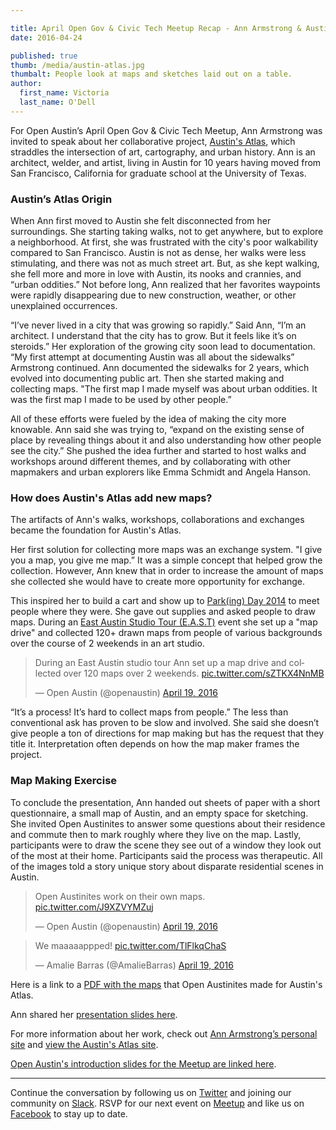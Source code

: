 ```yaml
---

title: April Open Gov & Civic Tech Meetup Recap - Ann Armstrong & Austin's Atlas
date: 2016-04-24

published: true
thumb: /media/austin-atlas.jpg
thumbalt: People look at maps and sketches laid out on a table.
author:
  first_name: Victoria
  last_name: O'Dell
---
```


For Open Austin’s April Open Gov & Civic Tech Meetup, Ann Armstrong was invited to speak about her collaborative project, [Austin's Atlas](http://www.austinsatlas.com/), which straddles the intersection of art, cartography, and urban history. Ann is an architect, welder, and artist, living in Austin for 10 years having moved from San Francisco, California for graduate school at the University of Texas.

### Austin’s Atlas Origin

When Ann first moved to Austin she felt disconnected from her surroundings. She starting taking walks, not to get anywhere, but to explore a neighborhood. At first, she was frustrated with the city's poor walkability compared to San Francisco. Austin is not as dense, her walks were less stimulating, and there was not as much street art. But, as she kept walking, she fell more and more in love with Austin, its nooks and crannies, and “urban oddities.” Not before long, Ann realized that her favorites waypoints were rapidly disappearing due to new construction, weather, or other unexplained occurrences.

“I’ve never lived in a city that was growing so rapidly.” Said Ann, “I’m an architect. I understand that the city has to grow. But it feels like it’s on steroids.” Her exploration of the growing city soon lead to documentation. “My first attempt at documenting Austin was all about the sidewalks” Armstrong continued. Ann documented the sidewalks for 2 years, which evolved into documenting public art. Then she started making and collecting maps. "The first map I made myself was about urban oddities. It was the first map I made to be used by other people.”

All of these efforts were fueled by the idea of making the city more knowable. Ann said she was trying to, “expand on the existing sense of place by revealing things about it and also understanding how other people see the city.” She pushed the idea further and started to host walks and workshops around different themes, and by collaborating with other mapmakers and urban explorers like Emma Schmidt and Angela Hanson.


### How does Austin's Atlas add new maps?

The artifacts of Ann's walks, workshops, collaborations and exchanges became the foundation for Austin's Atlas.

Her first solution for collecting more maps was an exchange system. "I give you a map, you give me map.” It was a simple concept that helped grow the collection. However, Ann knew that in order to increase the amount of maps she collected she would have to create more opportunity for exchange.

This inspired her to build a cart and show up to [Park(ing) Day 2014](https://www.facebook.com/events/540975332670526/) to meet people where they were. She gave out supplies and asked people to draw maps. During an [East Austin Studio Tour (E.A.S.T)](http://east.bigmedium.org/) event she set up a "map drive" and collected 120+ drawn maps from people of various backgrounds over the course of 2 weekends in an art studio.

<blockquote class="twitter-tweet" data-lang="en"><p lang="en" dir="ltr">During an East Austin studio tour Ann set up a map drive and collected over 120 maps over 2 weekends. <a href="https://t.co/sZTKX4NnMB">pic.twitter.com/sZTKX4NnMB</a></p>&mdash; Open Austin (@openaustin) <a href="https://twitter.com/openaustin/status/722227520364421120">April 19, 2016</a></blockquote>

“It’s a process! It’s hard to collect maps from people.” The less than conventional ask has proven to be slow and involved. She said she doesn’t give people a ton of directions for map making but has the request that they title it. Interpretation often depends on how the map maker frames the project.

### Map Making Exercise

To conclude the presentation, Ann handed out sheets of paper with a short questionnaire, a small map of Austin, and an empty space for sketching. She invited Open Austinites to answer some questions about their residence and commute then to mark roughly where they live on the map. Lastly, participants were to draw the scene they see out of a window they look out of the most at their home. Participants said the process was therapeutic. All of the images told a story unique story about disparate residential scenes in Austin.

<blockquote class="twitter-tweet" data-lang="en"><p lang="en" dir="ltr">Open Austinites work on their own maps. <a href="https://t.co/J9XZVYMZuj">pic.twitter.com/J9XZVYMZuj</a></p>&mdash; Open Austin (@openaustin) <a href="https://twitter.com/openaustin/status/722234979707592705">April 19, 2016</a></blockquote>

<blockquote class="twitter-tweet" data-lang="en"><p lang="en" dir="ltr">We maaaaappped! <a href="https://t.co/TlFlkqChaS">pic.twitter.com/TlFlkqChaS</a></p>&mdash; Amalie Barras (@AmalieBarras) <a href="https://twitter.com/AmalieBarras/status/722234618116595713">April 19, 2016</a></blockquote>

Here is a link to a [PDF with the maps](/media/documents/OA_Austin_Atlas_Scans.pdf) that Open Austinites made for Austin's Atlas.

Ann shared her [presentation slides here](/media/documents/April_18_Austins_Atlas_presentation.pdf).

For more information about her work, check out [Ann Armstrong’s personal site](http://ann-made.org/) and [view the Austin's Atlas site](http://www.austinsatlas.com/).

[Open Austin's introduction slides for the Meetup are linked here](https://docs.google.com/presentation/d/157dhPuRQNa4vpyp1YjCY8ao7tWcxs9ma7lQDeIHENpQ/edit?usp=sharing).

---

Continue the conversation by following us on [Twitter](https://twitter.com/openaustin) and joining our community on [Slack](http://slack.open-austin.org/).
RSVP for our next event on [Meetup](http://www.meetup.com/Open-Austin/) and like us on [Facebook](https://www.facebook.com/Open-Austin-412390968837071/) to stay up to date.

<script async src="//platform.twitter.com/widgets.js" charset="utf-8"></script>
